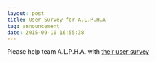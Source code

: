 ```yaml
---
layout: post
title: User Survey for A.L.P.H.A
tag: announcement
date: 2015-09-10 16:55:38 
---
```


Please help team A.L.P.H.A. with [their user survey](http://bit.ly/Alphasurvey)
